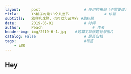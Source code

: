```yaml
---
layout:     post   				    # 使用的布局（不需要改）
title:      To桃子的第23个儿童节 				# 标题 
subtitle:   幼稚和成熟，也可以和谐生存 #副标题
date:       2019-06-01 				# 时间
author:     Peach 						# 作者
header-img: img/2019-6-1.jpg 	#这篇文章标题背景图片
catalog: False 						# 是否归档
tags:								#标签
    - 日常
---
```


## Hey